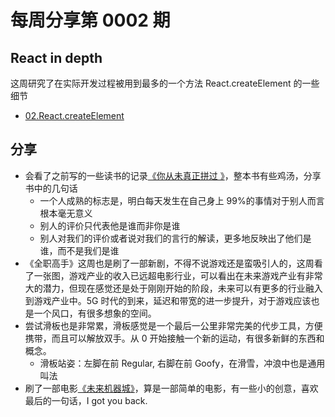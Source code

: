 # 每周分享第 0002 期

## React in depth

这周研究了在实际开发过程被用到最多的一个方法 React.createElement 的一些细节

- [02.React.createElement](https://github.com/luxp/react-in-depth/blob/master/02.React.createElement.md)

## 分享

- 会看了之前写的一些读书的记录[《你从未真正拼过 》](https://book.douban.com/subject/26882462/)，整本书有些鸡汤，分享书中的几句话
  - 一个人成熟的标志是，明白每天发生在自己身上 99%的事情对于别人而言根本毫无意义
  - 别人的评价只代表他是谁而非你是谁
  - 别人对我们的评价或者说对我们的言行的解读，更多地反映出了他们是谁，而不是我们是谁
- 《全职高手》这周也是刷了一部新剧，不得不说游戏还是蛮吸引人的，这周看了一张图，游戏产业的收入已远超电影行业，可以看出在未来游戏产业有非常大的潜力，但现在感觉还是处于刚刚开始的阶段，未来可以有更多的行业融入到游戏产业中。5G 时代的到来，延迟和带宽的进一步提升，对于游戏应该也是一个风口，有很多想象的空间。
- 尝试滑板也是非常累，滑板感觉是一个最后一公里非常完美的代步工具，方便携带，而且可以解放双手。从 0 开始接触一个新的运动，有很多新鲜的东西和概念。
  - 滑板站姿：左脚在前 Regular, 右脚在前 Goofy，在滑雪，冲浪中也是通用叫法
- 刷了一部电影[《未来机器城》](https://movie.douban.com/subject/27200988/)，算是一部简单的电影，有一些小的创意，喜欢最后的一句话，I got you back.
